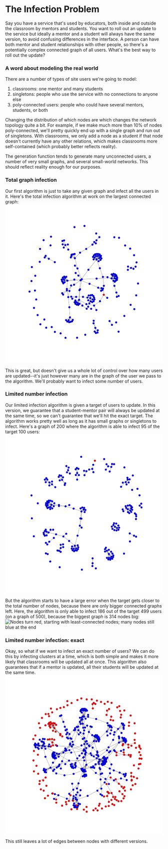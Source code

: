 # The Infection Problem
Say you have a service that's used by educators, both inside and outside the classroom by mentors and students. You want to roll out an update to the service but ideally a mentor and a student will always have the same version, to avoid confusing differences in the interface. A person can have both mentor and student relationships with other people, so there's a potentially complex connected graph of all users. What's the best way to roll out the update?

### A word about modeling the real world
There are a number of types of site users we're going to model:
1) classrooms: one mentor and many students
2) singletons: people who use the service with no connections to anyone else
3) poly-connected users: people who could have several mentors, students, or both

Changing the distribution of which nodes are which changes the network topology quite a bit. For example, if we make much more than 10% of nodes poly-connected, we'll pretty quickly end up with a single graph and run out of singletons. With classrooms, we only add a node as a student if that node doesn't currently have any other relations, which makes classrooms more self-contained (which probably better reflects reality).

The generation function tends to generate many unconnected users, a number of very small graphs, and several small-world networks. This should reflect reality enough for our purposes.

### Total graph infection
Our first algorithm is just to take any given graph and infect all the users in it. Here's the total infection algorithm at work on the largest connected graph:
![Largest graph turning red](total_infection1.gif)

This is great, but doesn't give us a whole lot of control over how many users are updated--it's just however many are in the graph of the user we pass to the algorithm. We'll probably want to infect some number of users.

### Limited number infection
Our limited infection algorithm is given a target of users to update. In this version, we guarantee that a student-mentor pair will always be updated at the same time, so we can't guarantee that we'll hit the exact target. The algorithm works pretty well as long as it has small graphs or singletons to infect. Here's a graph of 200 where the algorithm is able to infect 95 of the target 100 users:
![Nodes turn red, starting with least-connected nodes](limited_infection_target-100_updated-95.gif)

But the algorithm starts to have a large error when the target gets closer to the total number of nodes, because there are only bigger connected graphs left. Here, the algorithm is only able to infect 186 out of the target 499 users (on a graph of 500), because the biggest graph is 314 nodes big:
![Nodes turn red, starting with least-connected nodes; many nodes still blue at the end](limited_infection_target-499_updated-186.gif)

### Limited number infection: exact
Okay, so what if we want to infect an exact number of users? We can do this by infecting clusters at a time, which is both simple and makes it more likely that classrooms will be updated all at once. This algorithm also guarantees that if a mentor is updated, all their students will be updated at the same time.
![Remaining largest graph gradually turns red in pockets](limited_infection_exact_local_400of500.gif)

This still leaves a lot of edges between nodes with different versions. 
